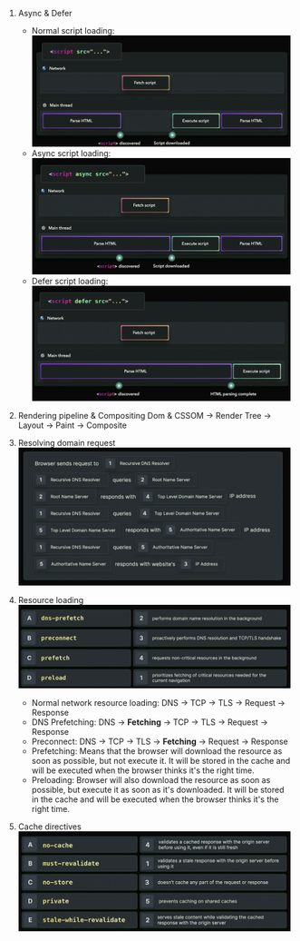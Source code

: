 1. Async & Defer

   - Normal script loading:
     ![Normal script loading](./images/normal_script.png)
   - Async script loading:
     ![Async script loading](./images/async_script.png)
   - Defer script loading:
     ![Defer script loading](./images/defer_script.png)

2. Rendering pipeline & Compositing
   Dom & CSSOM -> Render Tree -> Layout -> Paint -> Composite

3. Resolving domain request
   ![Resolving domain request](./images/domain_request.png)

4. Resource loading
   ![Resource loading](./images/resource.png)

   - Normal network resource loading:
     DNS -> TCP -> TLS -> Request -> Response
   - DNS Prefetching:
     DNS -> **Fetching** -> TCP -> TLS -> Request -> Response
   - Preconnect:
     DNS -> TCP -> TLS -> **Fetching** -> Request -> Response
   - Prefetching:
     Means that the browser will download the resource as soon as possible, but not execute it. It will be stored in the cache and will be executed when the browser thinks it's the right time.
   - Preloading:
     Browser will also download the resource as soon as possible, but execute it as soon as it's downloaded. It will be stored in the cache and will be executed when the browser thinks it's the right time.

5. Cache directives
   ![Cache directives](./images/cache.png)
